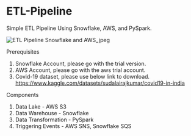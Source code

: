 # ETL-Pipeline
Simple ETL Pipeline Using Snowflake, AWS, and PySpark.

![ETL Pipeline Snowflake and AWS_jpeg](https://user-images.githubusercontent.com/30614426/177395685-dafe5ed2-cf91-4263-95bf-fa62218f0cfa.jpg)

Prerequisites

1. Snowflake Account, please go with the trial version.
2. AWS Account, please go with the aws trial account.
3. Covid-19 dataset, please use below link to download.
   https://www.kaggle.com/datasets/sudalairajkumar/covid19-in-india 


Components

1. Data Lake - AWS S3
2. Data Warehouse - Snowflake
3. Data Transformation - PySpark
4. Triggering Events - AWS SNS, Snowflake SQS
